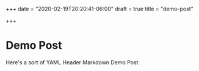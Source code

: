 +++
date = "2020-02-19T20:20:41-06:00"
draft = true
title = "demo-post"

+++
# Demo Post
Here's a sort of YAML Header Markdown Demo Post

